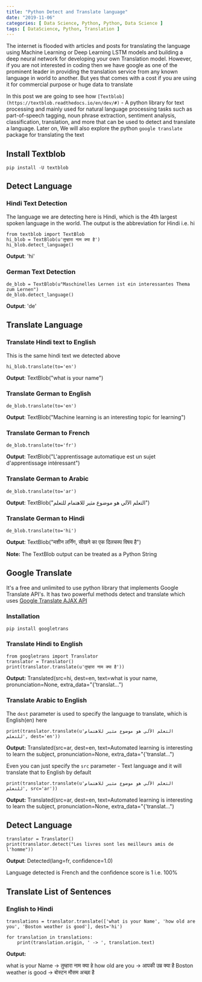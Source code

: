 ```yaml
---
title: "Python Detect and Translate language"
date: "2019-11-06"
categories: [ Data Science, Python, Python, Data Science ]
tags: [ DataScience, Python, Translation ]
---
```


The internet is flooded with articles and posts for translating the language using Machine Learning or Deep Learning LSTM models and building a deep neural network for developing your own Translation model. However, if you are not interested in coding then we have google as one of the prominent leader in providing the translation service from any known language in world to another. But yes that comes with a cost if you are using it for commercial purpose or huge data to translate

In this post we are going to see how `[Textblob](https://textblob.readthedocs.io/en/dev/#)` - A python library for text processing and mainly used for natural language processing tasks such as part-of-speech tagging, noun phrase extraction, sentiment analysis, classification, translation, and more that can be used to detect and translate a language. Later on, We will also explore the python `google translate` package for translating the text

## **Install Textblob**

```
pip install -U textblob
```

## **Detect Language**

### **Hindi Text Detection**

The language we are detecting here is Hindi, which is the 4th largest spoken language in the world. The output is the abbreviation for Hindi i.e. hi

```
from textblob import TextBlob
hi_blob = TextBlob(u'तुम्हारा नाम क्या है')
hi_blob.detect_language()
```

**Output**: 'hi'

### **German Text Detection**

```
de_blob = TextBlob(u"Maschinelles Lernen ist ein interessantes Thema zum Lernen")
de_blob.detect_language()
```

**Output**: 'de'

## **Translate Language**

### **Translate Hindi text to English**

This is the same hindi text we detected above

```
hi_blob.translate(to='en')
```

**Output**: TextBlob("what is your name")

### **Translate German to English**

```
de_blob.translate(to='en')
```

**Output**: TextBlob("Machine learning is an interesting topic for learning")

### **Translate German to French**

```
de_blob.translate(to='fr')
```

**Output**: TextBlob("L'apprentissage automatique est un sujet d'apprentissage intéressant")

### **Translate German to Arabic**

```
de_blob.translate(to='ar')
```

**Output**: TextBlob("التعلم الآلي هو موضوع مثير للاهتمام للتعلم")

### **Translate German to Hindi**

```
de_blob.translate(to='hi')
```

**Output**: TextBlob("मशीन लर्निंग, सीखने का एक दिलचस्प विषय है")

**Note:** The TextBlob output can be treated as a Python String

## **Google Translate**

It's a free and unlimited to use python library that implements Google Translate API's. It has two powerful methods detect and translate which uses [Google Translate AJAX API](https://translate.google.com/)

### **Installation**

```
pip install googletrans
```

### **Translate Hindi to English**

```
from googletrans import Translator
translator = Translator()
print(translator.translate(u'तुम्हारा नाम क्या है'))
```

**Output:** Translated(src=hi, dest=en, text=what is your name, pronunciation=None, extra_data="{'translat...")

### **Translate Arabic to English**

The `dest` parameter is used to specify the language to translate, which is English(en) here

```
print(translator.translate(u'التعلم الآلي هو موضوع مثير للاهتمام للتعلم', dest='en'))
```

**Output:** Translated(src=ar, dest=en, text=Automated learning is interesting to learn the subject, pronunciation=None, extra_data="{'translat...")

Even you can just specify the `src` parameter - Text language and it will translate that to English by default

```
print(translator.translate(u'التعلم الآلي هو موضوع مثير للاهتمام للتعلم', src='ar'))
```

**Output:** Translated(src=ar, dest=en, text=Automated learning is interesting to learn the subject, pronunciation=None, extra_data="{'translat...")

## **Detect Language**

```
translator = Translator()
print(translator.detect("Les livres sont les meilleurs amis de l'homme"))
```

**Output**: Detected(lang=fr, confidence=1.0)

Language detected is French and the confidence score is 1 i.e. 100%

## **Translate List of Sentences**

### **English to Hindi**

```
translations = translator.translate(['what is your Name', 'how old are you', 'Boston weather is good'], dest='hi')

for translation in translations:
    print(translation.origin, ' -> ', translation.text)
```

**Output:**

what is your Name -> तुम्हारा नाम क्या हे
how old are you -> आपकी उम्र क्या है
Boston weather is good -> बोस्टन मौसम अच्छा है
